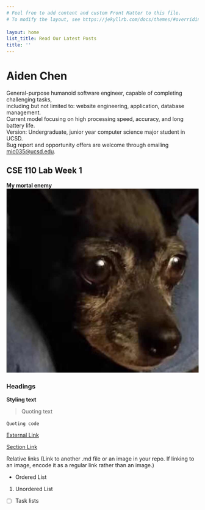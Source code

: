 ```yaml
---
# Feel free to add content and custom Front Matter to this file.
# To modify the layout, see https://jekyllrb.com/docs/themes/#overriding-theme-defaults

layout: home
list_title: Read Our Latest Posts
title: ''
---
```


# Aiden Chen

General-purpose humanoid software engineer, capable of completing challenging tasks, <br>
including but not limited to: website engineering, application, database management. <br>
Current model focusing on high processing speed, accuracy, and long battery life. <br>
Version: Undergraduate, junior year computer science major student in UCSD. <br>
Bug report and opportunity offers are welcome through emailing mic035@ucsd.edu. <br>

## CSE 110 Lab Week 1

**My mortal enemy** <br>
![chica](image/chica.png)

### Headings

**Styling text**

> Quoting text

`Quoting code`

[External Link](https://www.google.com/)

[Section Link](#headings)

Relative links (Link to another .md file or an image in your repo. If linking to an image, encode it as a regular link rather than an image.)

- Ordered List

1. Unordered List

- [ ] Task lists

